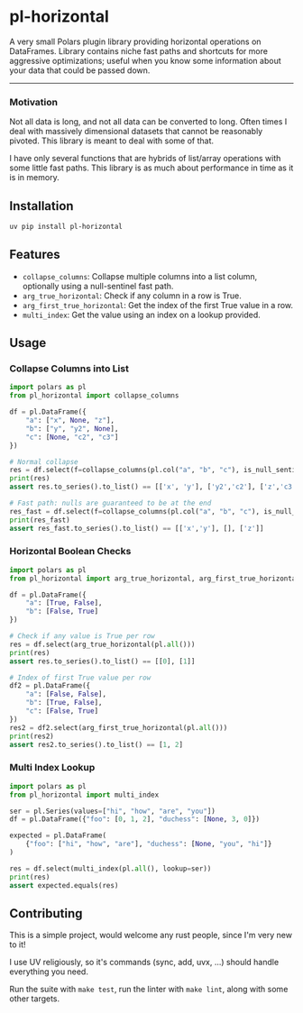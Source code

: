 # pl-horizontal

A very small Polars plugin library providing horizontal operations on DataFrames. Library contains niche fast paths and shortcuts for more aggressive optimizations; useful when you know some information about your data that could be passed down.

---

### Motivation

Not all data is long, and not all data can be converted to long. Often times I deal with massively dimensional datasets that cannot be reasonably pivoted. This library is meant to deal with some of that.

I have only several functions that are hybrids of list/array operations with some little fast paths. This library is as much about performance in time as it is in memory.

## Installation

```bash
uv pip install pl-horizontal
```

## Features

- `collapse_columns`: Collapse multiple columns into a list column, optionally using a null-sentinel fast path.
- `arg_true_horizontal`: Check if any column in a row is True.
- `arg_first_true_horizontal`: Get the index of the first True value in a row.
- `multi_index`: Get the value using an index on a lookup provided.

## Usage

### Collapse Columns into List

```python
import polars as pl
from pl_horizontal import collapse_columns

df = pl.DataFrame({
    "a": ["x", None, "z"],
    "b": ["y", "y2", None],
    "c": [None, "c2", "c3"]
})

# Normal collapse
res = df.select(f=collapse_columns(pl.col("a", "b", "c"), is_null_sentinel=False))
print(res)
assert res.to_series().to_list() == [['x', 'y'], ['y2','c2'], ['z','c3']]

# Fast path: nulls are guaranteed to be at the end
res_fast = df.select(f=collapse_columns(pl.col("a", "b", "c"), is_null_sentinel=True))
print(res_fast)
assert res_fast.to_series().to_list() == [['x','y'], [], ['z']]
```

### Horizontal Boolean Checks
```python
import polars as pl
from pl_horizontal import arg_true_horizontal, arg_first_true_horizontal

df = pl.DataFrame({
    "a": [True, False],
    "b": [False, True]
})

# Check if any value is True per row
res = df.select(arg_true_horizontal(pl.all()))
print(res)
assert res.to_series().to_list() == [[0], [1]]

# Index of first True value per row
df2 = pl.DataFrame({
    "a": [False, False],
    "b": [True, False],
    "c": [False, True]
})
res2 = df2.select(arg_first_true_horizontal(pl.all()))
print(res2)
assert res2.to_series().to_list() == [1, 2]
```

### Multi Index Lookup

```python
import polars as pl
from pl_horizontal import multi_index

ser = pl.Series(values=["hi", "how", "are", "you"])
df = pl.DataFrame({"foo": [0, 1, 2], "duchess": [None, 3, 0]})

expected = pl.DataFrame(
    {"foo": ["hi", "how", "are"], "duchess": [None, "you", "hi"]}
)

res = df.select(multi_index(pl.all(), lookup=ser))
print(res)
assert expected.equals(res)
```
## Contributing

This is a simple project, would welcome any rust people, since I'm very new to it!

I use UV religiously, so it's commands (sync, add, uvx, ...) should handle everything you need.

Run the suite with `make test`, run the linter with `make lint`, along with some other targets.